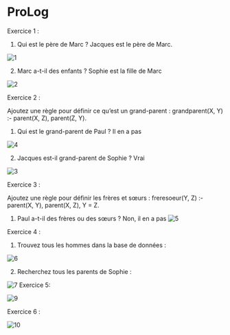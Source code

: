# ProLog

Exercice 1 :

1. Qui est le père de Marc ? Jacques est le père de Marc.
   
![1](https://github.com/user-attachments/assets/bc8899b4-6242-45bb-83bc-ed6bec8e1038)

2.	Marc a-t-il des enfants ? Sophie est la fille de Marc

![2](https://github.com/user-attachments/assets/9d0dc616-9512-482b-b9de-eeaaa0ef8392)

Exercice 2 : 

Ajoutez une règle pour définir ce qu’est un grand-parent :
grandparent(X, Y) :- parent(X, Z), parent(Z, Y).

1.	Qui est le grand-parent de Paul ? Il en a pas 

![4](https://github.com/user-attachments/assets/cd10957e-3479-4f12-900e-aebb7eaf776c)

2.	Jacques est-il grand-parent de Sophie ? Vrai
   
![3](https://github.com/user-attachments/assets/dee88cb3-dbec-486c-a05a-983a8af451e8)

Exercice 3 : 

Ajoutez une règle pour définir les frères et sœurs :
freresoeur(Y, Z) :- parent(X, Y), parent(X, Z), Y \= Z.

1.	Paul a-t-il des frères ou des sœurs ? Non, il en a pas
   ![5](https://github.com/user-attachments/assets/dda1ec24-33d9-4b3f-8b22-2541147ed47d)

   Exercice 4 : 
1.	Trouvez tous les hommes dans la base de données :

   ![6](https://github.com/user-attachments/assets/dbbd7bef-09e7-4527-91bb-c16084af5491)

  	
2.	Recherchez tous les parents de Sophie :

   ![7](https://github.com/user-attachments/assets/15734c7a-863e-43b2-8e68-1a50f863a271)
Exercice 5:

![9](https://github.com/user-attachments/assets/a89b7784-e4bf-40f6-93da-080496709be1)

Exercice 6 : 

![10](https://github.com/user-attachments/assets/695e9be3-0f6f-4ae9-9865-8ac54bf637b8)

